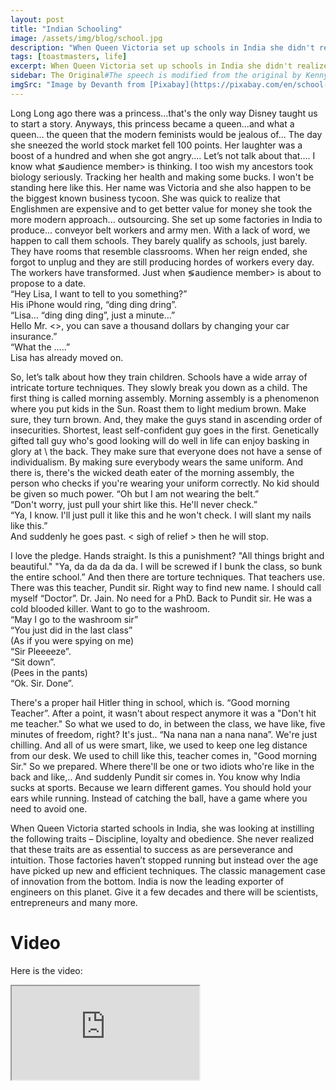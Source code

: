 ```yaml
---
layout: post
title: "Indian Schooling"
image: /assets/img/blog/school.jpg
description: "When Queen Victoria set up schools in India she didn't realize what a chain reaction she triggered."
tags: [toastmasters, life]
excerpt: When Queen Victoria set up schools in India she didn't realize what a chain reaction she triggered.
sidebar: The Original#The speech is modified from the original by Kenny Sebastian on [Kendriya Vidyalayas](https://www.youtube.com/watch?v=Cdsnc70Un14). I have tried to do what 3 Idiots did to Five Point Someone. Lets see if you like it. Apologies to my school and especially Pundit Sir. I know the humor is base an lowly. Do forgive me for using your name in an enactment. I know you can take some humor in your stride.
imgSrc: "Image by Devanth from [Pixabay](https://pixabay.com/en/school-old-plate-learning-1223872/)"
---
```


Long Long ago there was a princess...that's the only way Disney taught us to start a story. Anyways, this princess became a queen...and what a queen... the queen that the modern feminists would be jealous of... The day she sneezed the world stock market fell 100 points. Her laughter was a boost of a hundred and when she got angry.... Let’s not talk about that.... I know what &lg;audience member&gt; is thinking. I too wish my ancestors took biology seriously. Tracking her health and making some bucks. I won't be standing here like this. Her name was Victoria and she also happen to be the biggest known business tycoon.
She was quick to realize that Englishmen are expensive and to get better value for money she took the more modern approach... outsourcing. She set up some factories in India to produce... conveyor belt workers and army men. With a lack of word, we happen to call them schools. They barely qualify as schools, just barely. They have rooms that resemble classrooms. When her reign ended, she forgot to unplug and they are still producing hordes of workers every day. The workers have transformed. Just when &lg;audience member&gt; is about to propose to a date.<br>
“Hey Lisa, I want to tell to you something?”<br>
His iPhone would ring, “ding ding dring”.<br>
“Lisa… “ding ding ding”, just a minute…”<br>
Hello Mr. <>, you can save a thousand dollars by changing your car insurance.”<br>
“What the …..”<br>
Lisa has already moved on.

So, let’s talk about how they train children. Schools have a wide array of intricate torture techniques. They slowly break you down as a child. The first thing is called morning assembly. Morning assembly is a phenomenon where you put kids in the Sun. Roast them to light medium brown. Make sure, they turn brown. And, they make the guys stand in ascending order of insecurities. Shortest, least self-confident guy goes in the first. Genetically gifted tall guy who's good looking will do well in life can enjoy basking in glory at \ the back. They make sure that everyone does not have a sense of individualism. By making sure everybody wears the same uniform. And there is, there's the wicked death eater of the morning assembly, the person who checks if you're wearing your uniform correctly. No kid should be given so much power.
“Oh but I am not wearing the belt.”<br>
“Don't worry, just pull your shirt like this. He'll never check.”<br>
“Ya, I know. I'll just pull it like this and he won't check. I will slant my nails like this.”<br>
And suddenly he goes past. &lt; sigh of relief &gt; then he will stop.

I love the pledge. Hands straight. Is this a punishment? "All things bright and beautiful." "Ya, da da da da da. I will be screwed if I bunk the class, so bunk the entire school.”
And then there are torture techniques. That teachers use. There was this teacher, Pundit sir. Right way to find new name. I should call myself “Doctor”. Dr. Jain. No need for a PhD. Back to Pundit sir. He was a cold blooded killer. Want to go to the washroom.<br>
“May I go to the washroom sir”<br>
“You just did in the last class”<br>
(As if you were spying on me)<br>
“Sir Pleeeeze”.<br>
“Sit down”.<br>
(Pees in the pants)<br>
“Ok. Sir. Done”.

There's a proper hail Hitler thing in school, which is. “Good morning Teacher”. After a point, it wasn't about respect anymore it was a "Don't hit me teacher."  So what we used to do, in between the class, we have like, five minutes of freedom, right? It's just.. “Na nana nan a nana nana”. We're just chilling. And all of us were smart, like, we used to keep one leg distance from our desk. We used to chill like this, teacher comes in, "Good morning Sir." So we prepared. Where there'll be one or two idiots who're like in the back and like,.. And suddenly Pundit sir  comes in.
You know why India sucks at sports. Because we learn different games. You should hold your ears while running. Instead of catching the ball, have a game where you need to avoid one.

When Queen Victoria started schools in India, she was looking at instilling the following traits – Discipline, loyalty and obedience. She never realized that these traits are as essential to success as are perseverance and intuition. Those factories haven’t stopped running but instead over the age have picked up new and efficient techniques. The classic management case of innovation from the bottom. India is now the leading exporter of engineers on this planet. Give it a few decades and there will be scientists, entrepreneurs and many more.

# Video
Here is the video:
<div class="video-container">
  <div class="videoPlayer plyr__video-embed">
  <iframe src="https://www.youtube.com/embed/Q3SUUumNODE?iv_load_policy=3&amp;modestbranding=1&amp;playsinline=1&amp;showinfo=0&amp;rel=0&amp;enablejsapi=1" allowfullscreen allowtransparency allow="autoplay"></iframe>
  </div>
</div>
